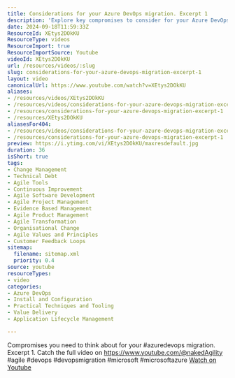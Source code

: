 ```yaml
---
title: Considerations for your Azure DevOps migration. Excerpt 1
description: 'Explore key compromises to consider for your Azure DevOps migration in this insightful excerpt. Watch the full video on our channel! #agile #devops'
date: 2024-09-18T11:59:33Z
ResourceId: XEtys2DOkKU
ResourceType: videos
ResourceImport: true
ResourceImportSource: Youtube
videoId: XEtys2DOkKU
url: /resources/videos/:slug
slug: considerations-for-your-azure-devops-migration-excerpt-1
layout: video
canonicalUrl: https://www.youtube.com/watch?v=XEtys2DOkKU
aliases:
- /resources/videos/XEtys2DOkKU
- /resources/videos/considerations-for-your-azure-devops-migration-excerpt-1
- /resources/considerations-for-your-azure-devops-migration-excerpt-1
- /resources/XEtys2DOkKU
aliasesFor404:
- /resources/videos/considerations-for-your-azure-devops-migration-excerpt-1
- /resources/considerations-for-your-azure-devops-migration-excerpt-1
preview: https://i.ytimg.com/vi/XEtys2DOkKU/maxresdefault.jpg
duration: 36
isShort: true
tags:
- Change Management
- Technical Debt
- Agile Tools
- Continuous Improvement
- Agile Software Development
- Agile Project Management
- Evidence Based Management
- Agile Product Management
- Agile Transformation
- Organisational Change
- Agile Values and Principles
- Customer Feedback Loops
sitemap:
  filename: sitemap.xml
  priority: 0.4
source: youtube
resourceTypes:
- video
categories:
- Azure DevOps
- Install and Configuration
- Practical Techniques and Tooling
- Value Delivery
- Application Lifecycle Management

---
```

 Compromises you need to think about for your #azuredevops migration. Excerpt 1. Catch the full video on https://www.youtube.com/@nakedAgility #agile #devops #devopsmigration #microsoft #microsoftazure 
 [Watch on Youtube](https://www.youtube.com/watch?v=XEtys2DOkKU)
